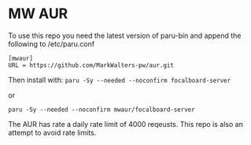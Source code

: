 # MW AUR

To use this repo you need the latest version of paru-bin and append the following to /etc/paru.conf
```
[mwaur]
URL = https://github.com/MarkWalters-pw/aur.git
```
Then install with: 
`paru -Sy --needed --noconfirm focalboard-server`

or

`paru -Sy --needed --noconfirm mwaur/focalboard-server`


The AUR has rate a daily rate limit of 4000 reqeusts. This repo is also an attempt to avoid rate limits.

